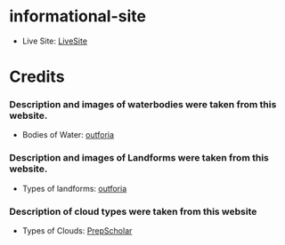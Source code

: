 # informational-site
- Live Site: [LiveSite]("https://oumar-s.github.io/informational-site/")

# Credits
### Description and images of waterbodies were taken from this website.
- Bodies of Water: [outforia]("https://outforia.com/types-of-bodies-of-water/")

### Description and images of Landforms were taken from this website.
- Types of landforms: [outforia]("https://outforia.com/types-of-landforms/")

### Description of cloud types were taken from this website
- Types of Clouds: [PrepScholar]("https://blog.prepscholar.com/what-are-the-different-types-of-clouds")